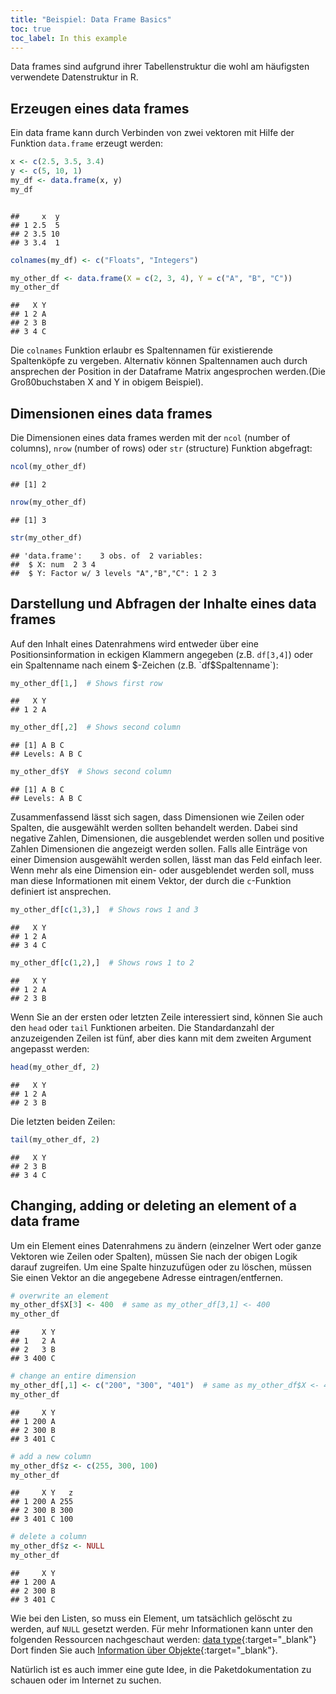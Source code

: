 ```yaml
---
title: "Beispiel: Data Frame Basics"
toc: true
toc_label: In this example
---
```



Data frames sind aufgrund ihrer Tabellenstruktur die wohl am häufigsten verwendete Datenstruktur in R.

## Erzeugen eines data frames
Ein data frame kann durch Verbinden von zwei vektoren mit Hilfe der Funktion  `data.frame` erzeugt werden:

```r
x <- c(2.5, 3.5, 3.4)
y <- c(5, 10, 1)
my_df <- data.frame(x, y)
my_df
```

```

##     x  y
## 1 2.5  5
## 2 3.5 10
## 3 3.4  1
```

```r
colnames(my_df) <- c("Floats", "Integers")

my_other_df <- data.frame(X = c(2, 3, 4), Y = c("A", "B", "C"))
my_other_df
```

```
##   X Y
## 1 2 A
## 2 3 B
## 3 4 C
```
Die `colnames` Funktion erlaubr es  Spaltennamen für existierende Spaltenköpfe zu vergeben. Alternativ können Spaltennamen auch durch ansprechen der Position in der Dataframe Matrix angesprochen werden.(Die Groß0buchstaben X and Y in obigem Beispiel).


## Dimensionen eines  data frames
Die Dimensionen  eines data frames werden mit der `ncol` (number of columns), 
`nrow` (number of rows) oder  `str` (structure) Funktion abgefragt:

```r
ncol(my_other_df)
```

```
## [1] 2
```

```r
nrow(my_other_df)
```

```
## [1] 3
```

```r
str(my_other_df)
```

```
## 'data.frame':	3 obs. of  2 variables:
##  $ X: num  2 3 4
##  $ Y: Factor w/ 3 levels "A","B","C": 1 2 3
```


## Darstellung und Abfragen der Inhalte eines data frames

Auf den Inhalt eines Datenrahmens wird entweder über eine Positionsinformation 
in eckigen Klammern angegeben (z.B. `df[3,4]`) oder ein Spaltenname nach einem $-Zeichen
(z.B. `df$Spaltenname`):




```r
my_other_df[1,]  # Shows first row
```

```
##   X Y
## 1 2 A
```

```r
my_other_df[,2]  # Shows second column
```

```
## [1] A B C
## Levels: A B C
```

```r
my_other_df$Y  # Shows second column
```

```
## [1] A B C
## Levels: A B C
```


Zusammenfassend lässt sich sagen, dass Dimensionen wie Zeilen oder Spalten, die ausgewählt werden sollten behandelt werden. Dabei sind negative Zahlen, Dimensionen, die ausgeblendet werden sollen und positive Zahlen Dimensionen die angezeigt werden sollen. Falls alle Einträge von
einer Dimension ausgewählt werden sollen, lässt man das Feld einfach leer. Wenn mehr als
eine Dimension ein- oder ausgeblendet werden soll, muss man diese Informationen mit einem 
Vektor, der durch die `c`-Funktion definiert ist ansprechen.

```r
my_other_df[c(1,3),]  # Shows rows 1 and 3
```

```
##   X Y
## 1 2 A
## 3 4 C
```

```r
my_other_df[c(1,2),]  # Shows rows 1 to 2
```

```
##   X Y
## 1 2 A
## 2 3 B
```

Wenn Sie an der ersten oder letzten Zeile interessiert sind, können Sie auch den `head` oder
`tail` Funktionen arbeiten. Die Standardanzahl der anzuzeigenden Zeilen ist fünf, aber dies kann mit dem zweiten Argument angepasst werden:


```r
head(my_other_df, 2)
```

```
##   X Y
## 1 2 A
## 2 3 B
```

Die letzten beiden Zeilen:

```r
tail(my_other_df, 2)
```

```
##   X Y
## 2 3 B
## 3 4 C
```

## Changing, adding or deleting an element of a data frame
Um ein Element eines Datenrahmens zu ändern (einzelner Wert oder ganze
Vektoren wie Zeilen oder Spalten), müssen Sie nach der obigen Logik darauf zugreifen.
Um eine Spalte hinzuzufügen oder zu löschen, müssen Sie einen Vektor an die angegebene Adresse eintragen/entfernen.

```r
# overwrite an element
my_other_df$X[3] <- 400  # same as my_other_df[3,1] <- 400
my_other_df
```

```
##     X Y
## 1   2 A
## 2   3 B
## 3 400 C
```

```r
# change an entire dimension
my_other_df[,1] <- c("200", "300", "401")  # same as my_other_df$X <- 400
my_other_df
```

```
##     X Y
## 1 200 A
## 2 300 B
## 3 401 C
```

```r
# add a new column
my_other_df$z <- c(255, 300, 100)
my_other_df
```

```
##     X Y   z
## 1 200 A 255
## 2 300 B 300
## 3 401 C 100
```

```r
# delete a column
my_other_df$z <- NULL
my_other_df
```

```
##     X Y
## 1 200 A
## 2 300 B
## 3 401 C
```
Wie bei den Listen, so muss ein Element, um tatsächlich gelöscht zu werden, auf `NULL` gesetzt werden.
Für mehr Informationen kann unter den folgenden Ressourcen nachgeschaut werden: [data type](http://www.statmethods.net/input/datatypes.html){:target="_blank"} 
Dort finden Sie auch [Information über Objekte](http://www.statmethods.net/input/contents.html){:target="_blank"}. 

Natürlich ist es auch immer eine gute Idee, in die Paketdokumentation zu schauen oder im Internet zu suchen.
